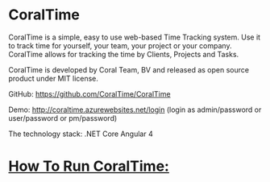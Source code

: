 # CoralTime

CoralTime is a simple, easy to use web-based Time Tracking system. Use it to track time for yourself, your team, your project or your company. CoralTime allows for tracking the time by Clients, Projects and Tasks.

CoralTime is developed by Coral Team, BV and released as open source product under MIT license. 

GitHub: https://github.com/CoralTime/CoralTime

Demo: http://coraltime.azurewebsites.net/login (login as admin/password or user/password or pm/password)

The technology stack:
.NET Core
Angular 4

<h1><a href='https://github.com/CoralTime/CoralTime/wiki/How-to-run-CoralTime'>How To Run CoralTime:</a></h1> 

